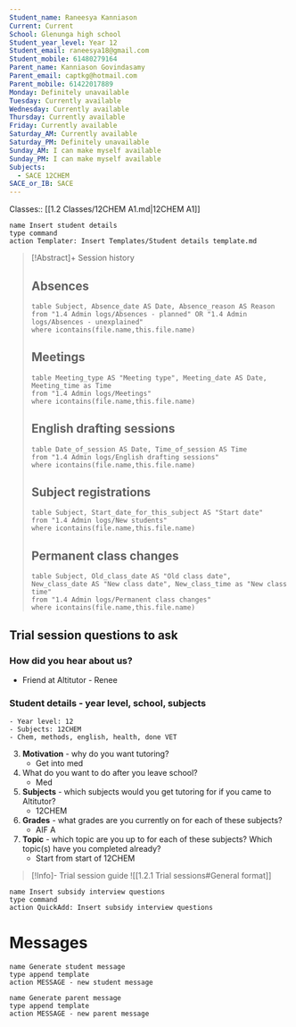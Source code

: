 ```yaml
---
Student_name: Raneesya Kanniason
Current: Current
School: Glenunga high school
Student_year_level: Year 12
Student_email: raneesya18@gmail.com
Student_mobile: 61480279164
Parent_name: Kanniason Govindasamy
Parent_email: captkg@hotmail.com
Parent_mobile: 61422017889
Monday: Definitely unavailable
Tuesday: Currently available
Wednesday: Currently available
Thursday: Currently available
Friday: Currently available
Saturday_AM: Currently available
Saturday_PM: Definitely unavailable
Sunday_AM: I can make myself available
Sunday_PM: I can make myself available
Subjects:
  - SACE 12CHEM
SACE_or_IB: SACE
---
```

Classes:: [[1.2 Classes/12CHEM A1.md|12CHEM A1]]
```button
name Insert student details
type command
action Templater: Insert Templates/Student details template.md
```

> [!Abstract]+ Session history
> ## Absences
> ```dataview
> table Subject, Absence_date AS Date, Absence_reason AS Reason
> from "1.4 Admin logs/Absences - planned" OR "1.4 Admin logs/Absences - unexplained"
> where icontains(file.name,this.file.name)
> ```
> 
> ## Meetings
> ```dataview
> table Meeting_type AS "Meeting type", Meeting_date AS Date, Meeting_time as Time
> from "1.4 Admin logs/Meetings" 
> where icontains(file.name,this.file.name)
> ```
> 
> ## English drafting sessions
> ```dataview
> table Date_of_session AS Date, Time_of_session AS Time
> from "1.4 Admin logs/English drafting sessions"
> where icontains(file.name,this.file.name)
> ```
> 
> ## Subject registrations
> ```dataview
> table Subject, Start_date_for_this_subject AS "Start date"
> from "1.4 Admin logs/New students"
> where icontains(file.name,this.file.name)
> ```
> 
> ## Permanent class changes
> ```dataview
> table Subject, Old_class_date AS "Old class date", New_class_date AS "New class date", New_class_time as "New class time"
> from "1.4 Admin logs/Permanent class changes"
> where icontains(file.name,this.file.name)
> 

## Trial session questions to ask
### How did you hear about us?
- Friend at Altitutor - Renee
### **Student details** - year level, school, subjects 
	- Year level: 12
	- Subjects: 12CHEM
	- Chem, methods, english, health, done VET
3. **Motivation** - why do you want tutoring?
	- Get into med
4.  What do you want to do after you leave school?
	- Med
5. **Subjects** - which subjects would you get tutoring for if you came to Altitutor?
	- 12CHEM
6. **Grades** - what grades are you currently on for each of these subjects?
	- AIF A
7.  **Topic** - which topic are you up to for each of these subjects? Which topic(s) have you completed already?
	- Start from start of 12CHEM

> [!Info]- Trial session guide
![[1.2.1 Trial sessions#General format]]

```button
name Insert subsidy interview questions
type command
action QuickAdd: Insert subsidy interview questions
```



# Messages
```button
name Generate student message
type append template
action MESSAGE - new student message
```



```button
name Generate parent message
type append template
action MESSAGE - new parent message
```

